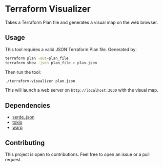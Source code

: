 # Terraform Visualizer

Takes a Terraform Plan file and generates a visual map on the web browser.

## Usage

This tool requires a valid JSON Terraform Plan file. Generated by:

```bash
terraform plan -out=plan_file
terraform show -json plan_file > plan.json
```

Then run the tool:

```bash
./terraform-visualizer plan.json
```

This will launch a web server on `http://localhost:3030` with the visual map.

## Dependencies

- [serde_json](https://crates.io/crates/serde_json)
- [tokio](https://crates.io/crates/tokio)
- [warp](https://crates.io/crates/warp)

## Contributing

This project is open to contributions. Feel free to open an issue or a pull request.
